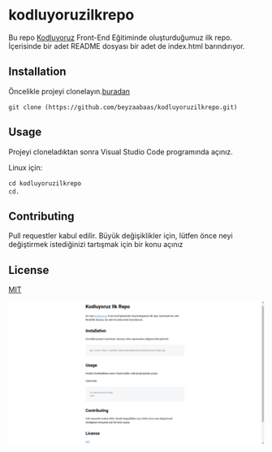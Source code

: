 # kodluyoruzilkrepo

Bu repo [Kodluyoruz](https://www.kodluyoruz.org/) Front-End Eğitiminde oluşturduğumuz
ilk repo. İçerisinde bir adet README dosyası bir adet de index.html barındırıyor.

## Installation

Öncelikle projeyi clonelayın.[buradan](https://github.com/beyzaabaas/kodluyoruzilkrepo.git)

```
git clone (https://github.com/beyzaabaas/kodluyoruzilkrepo.git)
```

## Usage

Projeyi cloneladıktan sonra Visual Studio Code programında açınız.

Linux için:

```
cd kodluyoruzilkrepo
cd.
```

## Contributing

Pull requestler kabul edilir. Büyük değişiklikler için, lütfen önce neyi değiştirmek istediğinizi tartışmak için bir konu açınız

## License

[MIT](https://www.google.com)

![Kodluyoruz](https://raw.githubusercontent.com/Kodluyoruz/taskforce/main/git/odev1/figures/markdown.png)
